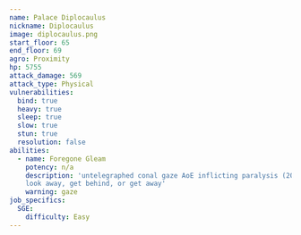 ```yaml
---
name: Palace Diplocaulus
nickname: Diplocaulus
image: diplocaulus.png
start_floor: 65
end_floor: 69
agro: Proximity
hp: 5755
attack_damage: 569
attack_type: Physical
vulnerabilities:
  bind: true
  heavy: true
  sleep: true
  slow: true
  stun: true
  resolution: false
abilities:
  - name: Foregone Gleam
    potency: n/a
    description: 'untelegraphed conal gaze AoE inflicting paralysis (20s) -
    look away, get behind, or get away'
    warning: gaze
job_specifics:
  SGE:
    difficulty: Easy
---
```

